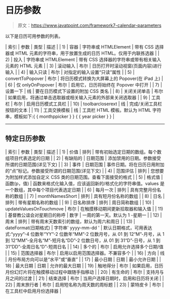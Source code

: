 # 日历参数

> 原文：<https://www.javatpoint.com/framework7-calendar-parameters>

以下是日历可用参数的列表。

| 索引 | 参数 | 类型 | 描述 |
| 1) | 容器 | 字符串或 HTMLElement | 带有 CSS 选择器或 HTML 元素的字符串，用于放置生成的日历 HTML。仅用于内联拣选器 |
| 2) | 投入 | 字符串或 HTMLElement | 带有 CSS 选择器的字符串或带有相关输入元素的 HTML 元素 |
| 3) | 滚动输入 | 布尔 | 日历打开时滚动视窗(页面内容)进行输入 |
| 4) | 输入只读 | 布尔 | 对指定的输入设置“只读”属性 |
| 5) | convertToPopover | 布尔 | 将日历模式转换为大屏幕上的 Popover(在 iPad 上) |
| 6) | 仅 onlyOnPopover | 布尔 | 启用它，日历将始终在 Popover 中打开 |
| 7) | 设置一下 | 线 | 要在日历模式下设置的附加 CSS 类名 |
| 8) | 关闭关闭单击 | 布尔 | 如果启用，将通过单击选取器或相关输入元素的外部来关闭选取器 |
| 9) | 工具栏 | 布尔 | 启用日历模式工具栏 |
| 10) | toolbarcloserext | 线 | 完成/关闭工具栏按钮的文本 |
| 11) | 工具交换模板 | 线 | 工具栏 HTML 模板。默认为 HTML 字符串，模板如下:{ { monthppicker } } { { year picker } } |

* * *

## 特定日历参数

| 索引 | 参数 | 类型 | 描述 |
| 1) | 价值 | 排列 | 带有初始选定日期的数组。每个数组项目代表选定的日期 |
| 2) | 有缺陷的 | 日期范围 | 添加禁用的日期。参数接受所谓的日期范围(详见下文) |
| 3) | 事件 | 日期范围 | 事件日期。将在日历日用附加的“点”标记。参数接受所谓的日期范围(详见下文) |
| 4) | 范围评估 | 排列 | 您想要为附加样式添加自定义 CSS 类的日期范围。查看下面接受的格式 |
| 5) | 格式值 | 函数(p，值) | 函数来格式化输入值，应该返回新的/格式化的字符串值。values 是一个数组，其中每个项目代表选定日期 |
| 6) | 每月一次 | 排列 | 具有完整月份名称的数组 |
| 7) | monthNamesShort | 排列 | 具有短月份名称的数组 |
| 8) | 日名 | 排列 | 带有星期名称的数组 |
| 9) | 日名称排序 | 排列 | 周日简称数组 |
| 10) | updateValuesOnTouchmove | 布尔 | 在触摸移动期间更新拾取器和输入值 |
| 11) | 基督教公谊会对星期日的称呼 | 数字 | 一周的第一天。默认为 1 -星期一 |
| 12) | 周末 | 排列 | 带有周末天数索引的数组，默认为周六和周日 |
| 13) | dateFormat(日期格式) | 字符串' yyyy-mm-dd ' | 默认日期格式，可用表达式:“yyyy”-4 位数年“YY”-2 位数年“MM”-2 位数月号，从 01 到 12“M”-月号，从 1 到 12“MM”-全月名“M”-短月名“DD”-2 位数日号，从 01 到 31“D”-日号，从 1 到 31“DD”-全周日名“D”-短周日名 |
| 14) | 多个的 | 布尔 | 启用允许选择多个日期/值 |
| 15) | 范围选择器 | 布尔 | 启用以启用范围选择器。不兼容多个 |
| 16) | 方向 | 线 | 月份布局方向可以是“水平”或“垂直” |
| 17) | 最小日期 | 日期 | 最小允许日期 |
| 18) | 最大日期 | 日期 | 允许的最大日期 |
| 19) | 触地得分 | 布尔 | 如果启用，日历月份幻灯片将在触摸移动过程中跟随手指移动 |
| 20) | 有生命的 | 布尔 | 支持月与月之间的过渡 |
| 21) | 结束选择 | 布尔 | 当用户选择日期时，启用和日历将关闭 |
| 22) | 周末旅行者 | 布尔 | 启用短名称为周天数的周标题 |
| 23) | 蒙特皮卡 | 布尔 | 在工具栏中启用月份选择器 |